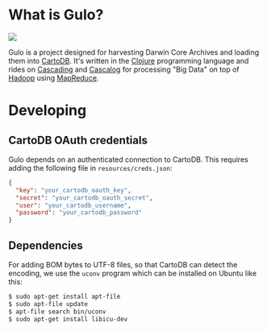 # What is Gulo?

![](http://3.bp.blogspot.com/-s1vAPdg_zZM/TZ3bnzUZgVI/AAAAAAAACKo/Mk-Tu-Nil74/s1600/animalangry.jpg)

Gulo is a project designed for harvesting Darwin Core Archives and loading them into [CartoDB](http://cartodb.com). It's written in the [Clojure](http://clojure.org) programming language and rides on [Cascading](http://www.cascading.org) and [Cascalog](https://github.com/nathanmarz/cascalog) for processing "Big Data" on top of [Hadoop](http://hadoop.apache.org) using [MapReduce](http://research.google.com/archive/mapreduce.html).

# Developing

## CartoDB OAuth credentials

Gulo depends on an authenticated connection to CartoDB. This requires adding the following file in `resources/creds.json`:

```json
{
  "key": "your_cartodb_oauth_key",
  "secret": "your_cartodb_oauth_secret",
  "user": "your_cartodb_username",
  "password": "your_cartodb_password"
}
```

## Dependencies

For adding BOM bytes to UTF-8 files, so that CartoDB can detect the encoding, we use the `uconv` program which can be installed on Ubuntu like this:

```bash
$ sudo apt-get install apt-file
$ sudo apt-file update
$ apt-file search bin/uconv
$ sudo apt-get install libicu-dev
```